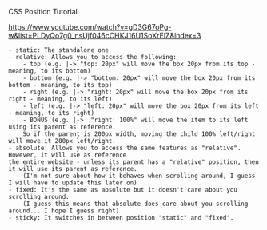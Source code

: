 CSS Position Tutorial

https://www.youtube.com/watch?v=gD3G67oPg-w&list=PLDyQo7g0_nsUjf046cCHKJ16U1SoXrElZ&index=3



    - static: The standalone one
    - relative: Allows you to access the following:
        - top (e.g. |-> "top: 20px" will move the box 20px from its top - meaning, to its bottom)
        - bottom (e.g. |-> "bottom: 20px" will move the box 20px from its bottom - meaning, to its top)
        - right (e.g. |-> "right: 20px" will move the box 20px from its right - meaning, to its left)
        - left (e.g. |-> "left: 20px" will move the box 20px from its left - meaning, to its right)
        - BONUS (e.g. |->  "right: 100%" will move the item to its left using its parent as reference. 
        So if the parent is 200px width, moving the child 100% left/right will move it 200px left/right. 
    - absolute: Allows you to access the same features as "relative". However, it will use as reference
    the entire website - unless its parent has a "relative" position, then it will use its parent as reference.
        (I'm not sure about how it behaves when scrolling around, I guess I will have to update this later on)
    - fixed: It's the same as absolute but it doesn't care about you scrolling around. 
        (I guess this means that absolute does care about you scrolling around... I hope I guess right)
    - sticky: It switches in between position "static" and "fixed".

